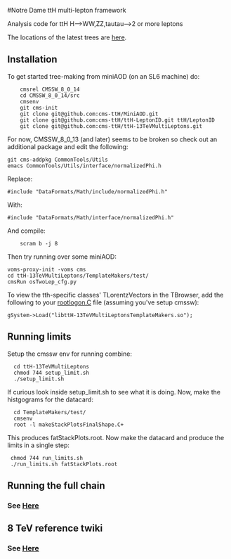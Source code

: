 #Notre Dame ttH multi-lepton framework

Analysis code for ttH H-->WW,ZZ,tautau-->2 or more leptons

The locations of the latest trees are [here](https://twiki.cern.ch/twiki/bin/view/CMS/NotreDameTrees).

## Installation

To get started tree-making from miniAOD (on an SL6 machine) do:        
        
        cmsrel CMSSW_8_0_14
        cd CMSSW_8_0_14/src
        cmsenv        
        git cms-init
        git clone git@github.com:cms-ttH/MiniAOD.git
        git clone git@github.com:cms-ttH/ttH-LeptonID.git ttH/LeptonID
        git clone git@github.com:cms-ttH/ttH-13TeVMultiLeptons.git

For now, CMSSW_8_0_13 (and later) seems to be broken so check out an additional package and edit the following:

	git cms-addpkg CommonTools/Utils
	emacs CommonTools/Utils/interface/normalizedPhi.h

Replace:

	#include "DataFormats/Math/include/normalizedPhi.h"

With:

	#include "DataFormats/Math/interface/normalizedPhi.h"

And compile:

        scram b -j 8

Then try running over some miniAOD:

	voms-proxy-init -voms cms
	cd ttH-13TeVMultiLeptons/TemplateMakers/test/
	cmsRun osTwoLep_cfg.py

To view the tth-specific classes' TLorentzVectors in the TBrowser, add the following to your [rootlogon.C](https://github.com/cms-ttH/ttH-13TeVMultiLeptons/blob/master/doc/rootlogon.C) file (assuming you've setup cmssw):
   	
	gSystem->Load("libttH-13TeVMultiLeptonsTemplateMakers.so");

## Running limits

Setup the cmssw env for running combine:
      
      cd ttH-13TeVMultiLeptons
      chmod 744 setup_limit.sh
      ./setup_limit.sh
      
If curious look inside setup_limit.sh to see what it is doing. Now, make the histgograms for the datacard:
   	   
      cd TemplateMakers/test/
      cmsenv
      root -l makeStackPlotsFinalShape.C+

This produces fatStackPlots.root. Now make the datacard and produce the limits in a single step:

     chmod 744 run_limits.sh
     ./run_limits.sh fatStackPlots.root

## Running the full chain

### See [Here](https://github.com/cms-ttH/ttH-13TeVMultiLeptons/blob/master/doc/GENERAL.md)

## 8 TeV reference twiki

### See [Here](https://twiki.cern.ch/twiki/bin/view/CMSPublic/NovaDilWorkflow) 